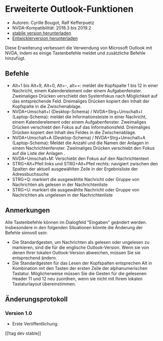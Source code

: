 # Erweiterte Outlook-Funktionen #

* Autoren: Cyrille Bougot, Ralf Kefferpuetz
* NVDA-Kompatibilität: 2018.3 bis 2019.2
* [stabile version herunterladen][1]
* [Entwicklerversion herunterladen][2]

Diese Erweiterung verbessert die Verwendung von Microsoft Outlook mit NVDA,
indem es einige Tastenbefehle meldet und zusätzliche Befehle hinzufügt.

## Befehle

* Alt+1 bis Alt+9, Alt+0, Alt+-, alt+=: meldet die Kopfspalte 1 bis 12 in
  einer Nachricht, einem Kalenderelement oder einem
  Aufgabenfenster. Zweimaliges Drücken verschiebt den Systemfokus nach
  Möglichkeit auf das entsprechende Feld. Dreimaliges Drücken kopiert den
  Inhalt der Kopfspalte in die Zwischenablage.
* NVDA+Umschalt+I (Desktop-Schema) / NVDA+Strg+Umschalt+I (Laptop-Schema):
  meldet die Informationsleiste in einer Nachricht, einem Kalenderelement
  oder einem Aufgabenfenster. Zweimaliges Drücken verschiebt den Fokus auf
  das Informationsfeld. Dreimaliges Drücken kopiert den Inhalt des Feldes in
  die Zwischenablage.
* NVDA+Umschalt+A (Desktop-Schema)  / NVDA+Strg+Umschalt+A (Laptop-Schema):
  Meldet die Anzahl und die Namen der Anlagen in einem
  Nachrichtenfenster. Zweimaliges Drücken verschiebt den Fokus auf die Liste
  der Anlagen .
* NVDA+Umschalt+M: Verschiebt den Fokus auf den Nachrichtentext
* STRG+Alt+Pfeil links und STRG+Alt+Pfeil rechts: navigiert zwischen den
  Spalten der aktuell ausgewählten Zeile in der Ergebnisliste der
  Adressbuchsuche
* STRG+Q: markiert die ausgewählte Nachricht oder Gruppe von Nachrichten als
  gelesen in der Nachrichtenliste
* STRG+U: markiert die ausgewählte Nachricht oder Gruppe von Nachrichten als
  ungelesen in der Nachrichtenliste

## Anmerkungen

Alle Tastenbefehle können im Dialogfeld "Eingaben" geändert
werden. Insbesondere in den folgenden Situationen könnte die Änderung der
Befehle sinnvoll sein:

* Die Standardgesten, um Nachrichten als gelesen oder ungelesen zu
  markieren, sind die für die englische Outlook-Version. Wenn sie von denen
  Ihrer lokalen Outlook-Version abweichen, müssen Sie sie entsprechend
  ändern.
* Die Standardgesten für das Lesen der Kopfspalten entsprechen Alt in
  Kombination mit den Tasten der ersten Zeile der alphanumerischen
  Tastatur. Möglicherweise müssen Sie die Gesten für die gelesenen Header 11
  und 12 neu zuordnen, wenn sie nicht mit Ihrem lokalen Tastaturlayout
  übereinstimmen.

## Änderungsprotokoll

### Version 1.0

* Erste Veröffentlichung.

[[!tag dev stable]]

[1]: https://addons.nvda-project.org/files/get.php?file=outlookextended

[2]: https://addons.nvda-project.org/files/get.php?file=outlookextended-dev
